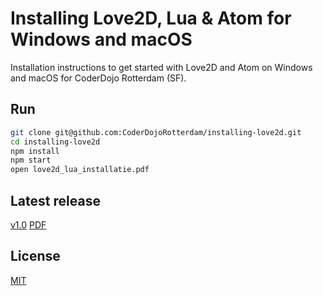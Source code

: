 # Installing Love2D, Lua & Atom for Windows and macOS

Installation instructions to get started with Love2D and Atom on Windows and macOS for CoderDojo Rotterdam (SF).

## Run
```bash
git clone git@github.com:CoderDojoRotterdam/installing-love2d.git
cd installing-love2d
npm install
npm start
open love2d_lua_installatie.pdf
```

## Latest release
[v1.0](https://github.com/CoderDojoRotterdam/installing-love2d/releases/tag/1.0)
[PDF](https://github.com/CoderDojoRotterdam/installing-love2d/releases/download/1.0/love2d_lua_installatie.pdf)

## License
[MIT](LICENSE)